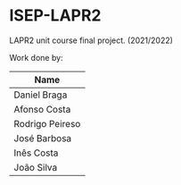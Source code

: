 # ISEP-LAPR2
LAPR2 unit course final project. (2021/2022)

Work done by:

| Name  |
|-----------|
| Daniel Braga   |
| Afonso Costa   |
| Rodrigo Peireso   |
| José Barbosa   |
| Inês Costa   |
| João Silva   |
